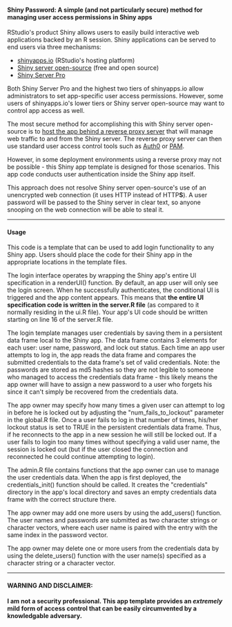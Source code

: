 #### **Shiny Password: A simple (and not particularly secure) method for managing user access permissions in Shiny apps**


RStudio's product Shiny allows users to easily build interactive web applications backed by an R session. Shiny applications can be served to end users via three mechanisms:

- [shinyapps.io](http://www.shinyapps.io/) (RStudio's hosting platform)
- [Shiny server open-source](https://www.rstudio.com/products/shiny/download-server/) (free and open source)
- [Shiny Server Pro](https://www.rstudio.com/products/shiny-server-pro/)


Both Shiny Server Pro and the highest two tiers of shinyapps.io allow administrators to set app-specific user access permissions. However, some users of shinyapps.io's lower tiers or Shiny server open-source may want to control app access as well.


The most secure method for accomplishing this with Shiny server open-source is to [host the app behind a reverse proxy server](https://support.rstudio.com/hc/en-us/articles/213733868-Running-Shiny-Server-with-a-Proxy) that will manage web traffic to and from the Shiny server. The reverse proxy server can then use standard user access control tools such as [Auth0](https://auth0.com/blog/2015/09/24/adding-authentication-to-shiny-open-source-edition/) or [PAM](https://en.wikipedia.org/wiki/Pluggable_authentication_module).


However, in some deployment environments using a reverse proxy may not be possible - this Shiny app template is designed for those scenarios. This app code conducts user authentication inside the Shiny app itself.


This approach does not resolve Shiny server open-source's use of an unencrypted web connection (it uses HTTP instead of HTTP**S**). A user password will be passed to the Shiny server in clear text, so anyone snooping on the web connection will be able to steal it.


***

#### **Usage**


This code is a template that can be used to add login functionality to any Shiny app. Users should place the code for their Shiny app in the appropriate locations in the template files.


The login interface operates by wrapping the Shiny app's entire UI specification in a renderUI() function. By default, an app user will only see the login screen. When he successfully authenticates, the conditional UI is triggered and the app content appears. This means that **the entire UI specification code is written in the server.R file** (as compared to it normally residing in the ui.R file). Your app's UI code should be written starting on line 16 of the server.R file.


The login template manages user credentials by saving them in a persistent data frame local to the Shiny app. The data frame contains 3 elements for each user: user name, password, and lock out status. Each time an app user attempts to log in, the app reads the data frame and compares the submitted credentials to the data frame's set of valid credentials. Note: the passwords are stored as md5 hashes so they are not legible to someone who managed to access the credentials data frame - this likely means the app owner will have to assign a new password to a user who forgets his since it can't simply be recovered from the credentials data. 


The app owner may specify how many times a given user can attempt to log in before he is locked out by adjusting the "num_fails_to_lockout" parameter in the global.R file. Once a user fails to log in that number of times, his/her lockout status is set to TRUE in the persistent credentials data frame. Thus, if he reconnects to the app in a new session he will still be locked out. If a user fails to login too many times without specifying a valid user name, the session is locked out (but if the user closed the connection and reconnected he could continue attempting to login).


The admin.R file contains functions that the app owner can use to manage the user credentials data. When the app is first deployed, the credentials_init() function should be called. It creates the "credentials" directory in the app's local directory and saves an empty credentials data frame with the correct structure there.


The app owner may add one more users by using the add_users() function. The user names and passwords are submitted as two character strings or character vectors, where each user name is paired with the entry with the same index in the password vector.


The app owner may delete one or more users from the credentials data by using the delete_users() function with the user name(s) specified as a character string or a character vector.

***

#### **WARNING AND DISCLAIMER:**
**I am not a security professional. This app template provides an *extremely* mild form of access control that can be easily circumvented by a knowledgable adversary.**
